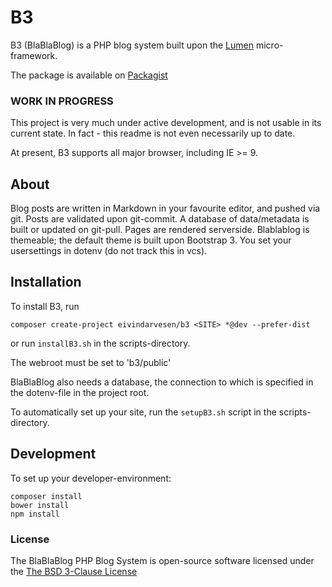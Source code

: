 # B3
B3 (BlaBlaBlog) is a PHP blog system built upon the [Lumen](http://lumen.laravel.com) micro-framework.

The package is available on [Packagist](https://packagist.org/packages/eivindarvesen/b3)

### WORK IN PROGRESS
This project is very much under active development, and is not usable in its current state.
In fact - this readme is not even necessarily up to date.

At present, B3 supports all major browser, including IE >= 9.

<!--
[![Build Status](https://travis-ci.org/eivindarvesen/b3.svg)](https://travis-ci.org/laravel/lumen-framework)
[![Total Downloads](https://poser.pugx.org/eivindarvesen/b3/downloads.svg)](https://packagist.org/packages/eivindarvesen/b3)
[![Latest Stable Version](https://poser.pugx.org/eivindarvesen/b3/v/stable.svg)](https://packagist.org/packages/eivindarvesen/b3)
[![Latest Unstable Version](https://poser.pugx.org/eivindarvesen/b3/v/unstable.svg)](https://packagist.org/packages/eivindarvesen/b3)
[![License](https://poser.pugx.org/eivindarvesen/b3/license.svg)](https://packagist.org/packages/eivindarvesen/b3)
-->

## About
Blog posts are written in Markdown in your favourite editor, and pushed via git.
Posts are validated upon git-commit.
A database of data/metadata is built or updated on git-pull.
Pages are rendered serverside.
Blablablog is themeable; the default theme is built upon Bootstrap 3.
You set your usersettings in dotenv (do not track this in vcs).

## Installation
To install B3, run
```shell
composer create-project eivindarvesen/b3 <SITE> *@dev --prefer-dist
```
or run `installB3.sh` in the scripts-directory.

The webroot must be set to 'b3/public'

BlaBlaBlog also needs a database, the connection to which is specified in the dotenv-file in the project root.

To automatically set up your site, run the `setupB3.sh` script in the scripts-directory.

## Development

To set up your developer-environment:
```shell
composer install
bower install
npm install
```

<!--
## Official Documentation

Documentation for BlaBlaBlog can be found [here](https://b3.readthedocs.org).
-->

### License

The BlaBlaBlog PHP Blog System is open-source software licensed under the [The BSD 3-Clause License](http://opensource.org/licenses/BSD-3-Clause)
